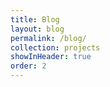 ```yaml
---
title: Blog
layout: blog
permalink: /blog/
collection: projects
showInHeader: true
order: 2
---
```

